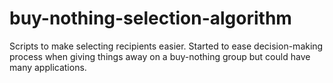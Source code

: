 # buy-nothing-selection-algorithm
Scripts to make selecting recipients easier. Started to ease decision-making process when giving things away on a buy-nothing group but could have many applications.
